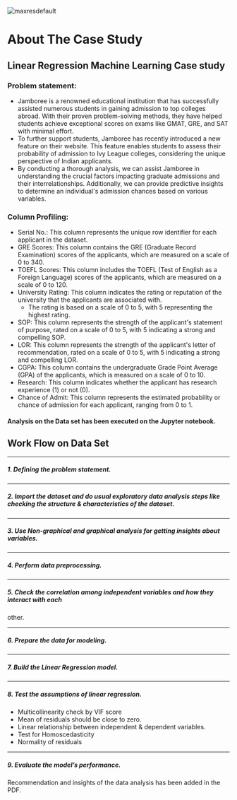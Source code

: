 ![maxresdefault](https://github.com/user-attachments/assets/97be4d5f-c650-4a4f-aaf4-e08dc63b39bf)


# About The Case Study

## Linear Regression Machine Learning Case study
### Problem statement:
* Jamboree is a renowned educational institution that has successfully assisted numerous
students in gaining admission to top colleges abroad. With their proven
problem-solving methods, they have helped students achieve exceptional scores on
exams like GMAT, GRE, and SAT with minimal effort.
* To further support students, Jamboree has recently introduced a new feature on their
website. This feature enables students to assess their probability of admission to Ivy
League colleges, considering the unique perspective of Indian applicants.
* By conducting a thorough analysis, we can assist Jamboree in understanding the crucial
factors impacting graduate admissions and their interrelationships. Additionally, we can
provide predictive insights to determine an individual's admission chances based on
various variables.


### Column Profiling:
* Serial No.: This column represents the unique row identifier for each applicant in the
dataset.
* GRE Scores: This column contains the GRE (Graduate Record Examination) scores of
the applicants, which are measured on a scale of 0 to 340.
* TOEFL Scores: This column includes the TOEFL (Test of English as a Foreign Language)
scores of the applicants, which are measured on a scale of 0 to 120.
* University Rating: This column indicates the rating or reputation of the university that
the applicants are associated with.
  * The rating is based on a scale of 0 to 5, with 5 representing the highest rating.
* SOP: This column represents the strength of the applicant's statement of purpose,
rated on a scale of 0 to 5, with 5 indicating a strong and compelling SOP.
* LOR: This column represents the strength of the applicant's letter of recommendation,
rated on a scale of 0 to 5, with 5 indicating a strong and compelling LOR.
* CGPA: This column contains the undergraduate Grade Point Average (GPA) of the
applicants, which is measured on a scale of 0 to 10.
* Research: This column indicates whether the applicant has research experience (1) or
not (0).
* Chance of Admit: This column represents the estimated probability or chance of
admission for each applicant, ranging from 0 to 1.


#### Analysis on the Data set has been executed on the Jupyter notebook.



## Work Flow on Data Set

______________________________________________________________________________
##### 1. Defining the problem statement.

______________________________________________________________________________
##### 2. Import the dataset and do usual exploratory data analysis steps like checking the structure & characteristics of the dataset.

______________________________________________________________________________
##### 3. Use Non-graphical and graphical analysis for getting insights about variables.
  
______________________________________________________________________________
##### 4. Perform data preprocessing.


______________________________________________________________________________
##### 5. Check the correlation among independent variables and how they interact with each
other.

______________________________________________________________________________
##### 6. Prepare the data for modeling.

______________________________________________________________________________
##### 7. Build the Linear Regression model.

______________________________________________________________________________
##### 8. Test the assumptions of linear regression.
* Multicollinearity check by VIF score
* Mean of residuals should be close to zero.
* Linear relationship between independent & dependent variables.
* Test for Homoscedasticity
* Normality of residuals
  
______________________________________________________________________________
##### 9. Evaluate the model’s performance.


Recommendation and insights of the data analysis has been added in the PDF.



